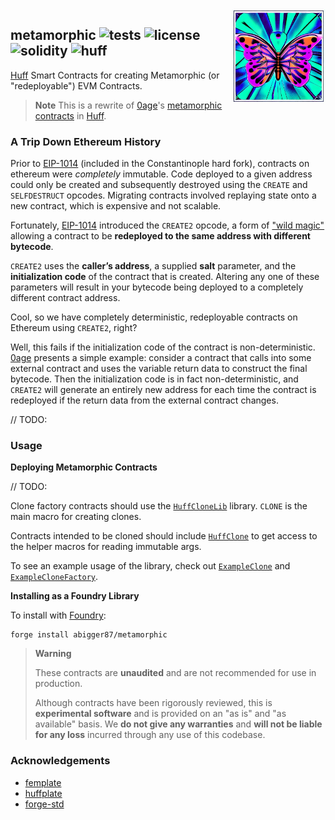 <img align="right" width="150" height="150" top="100" src="./assets/metamorphic.jpg">

## metamorphic ![tests](https://img.shields.io/github/workflow/status/abigger87/metamorphic/ci/master?label=tests) ![license](https://img.shields.io/github/license/abigger87/metamorphic?label=License) ![solidity](https://img.shields.io/badge/solidity-^0.8.15-lightgrey) ![huff](https://img.shields.io/badge/huff-0.3.0-8b6c5c)

[Huff](https://github.com/huff-language) Smart Contracts for creating Metamorphic (or "redeployable") EVM Contracts.

> **Note**
> This is a rewrite of [0age](https://github.com/0age)'s [metamorphic contracts](https://github.com/0age/metamorphic) in [Huff](https://github.com/huff-language).


### A Trip Down Ethereum History

Prior to [EIP-1014](https://eips.ethereum.org/EIPS/eip-1014) (included in the Constantinople hard fork), contracts on ethereum were _completely_ immutable. Code deployed to a given address could only be created and subsequently destroyed using the `CREATE` and `SELFDESTRUCT` opcodes. Migrating contracts involved replaying state onto a new contract, which is expensive and not scalable.

Fortunately, [EIP-1014](https://eips.ethereum.org/EIPS/eip-1014) introduced the `CREATE2` opcode, a form of ["wild magic"](https://medium.com/@jason.carver/defend-against-wild-magic-in-the-next-ethereum-upgrade-b008247839d2) allowing a contract to be **redeployed to the same address with different bytecode**.

`CREATE2` uses the **caller’s address**, a supplied **salt** parameter, and the **initialization code** of the contract that is created. Altering any one of these parameters will result in your bytecode being deployed to a completely different contract address.

Cool, so we have completely deterministic, redeployable contracts on Ethereum using `CREATE2`, right?

Well, this fails if the initialization code of the contract is non-deterministic. [0age](https://github.com/0age) presents a simple example: consider a contract that calls into some external contract and uses the variable return data to construct the final bytecode. Then the initialization code is in fact non-deterministic, and `CREATE2` will generate an entirely new address for each time the contract is redeployed if the return data from the external contract changes.








// TODO:


### Usage

**Deploying Metamorphic Contracts**

// TODO:

Clone factory contracts should use the [`HuffCloneLib`](src/HuffCloneLib.huff) library. `CLONE` is the main macro for creating clones.

Contracts intended to be cloned should include [`HuffClone`](src/HuffClone.huff) to get access to the helper macros for reading immutable args.

To see an example usage of the library, check out [`ExampleClone`](src/ExampleClone.huff) and [`ExampleCloneFactory`](src/ExampleCloneFactory.huff).

**Installing as a Foundry Library**

To install with [Foundry](https://github.com/foundry-rs/foundry):

```
forge install abigger87/metamorphic
```

> **Warning**
>
> These contracts are **unaudited** and are not recommended for use in production.
>
> Although contracts have been rigorously reviewed, this is **experimental software** and is provided on an "as is" and "as available" basis.
> We **do not give any warranties** and **will not be liable for any loss** incurred through any use of this codebase.


### Acknowledgements

- [femplate](https://github.com/0age/metamorphic)
- [huffplate](https://github.com/abigger87/huffplate)
- [forge-std](https://github.com/brockelmore/forge-std)

